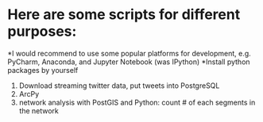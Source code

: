# Here are some scripts for different purposes:
*I would recommend to use some popular platforms for development, e.g. PyCharm, Anaconda, and Jupyter Notebook (was IPython)
*Install python packages by yourself

1. Download streaming twitter data, put tweets into PostgreSQL
2. ArcPy
3. network analysis with PostGIS and Python: count # of each segments in the network
